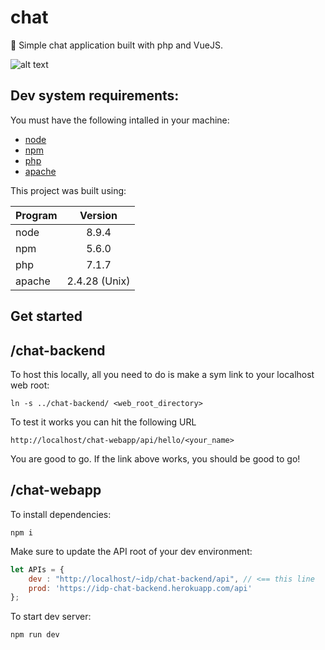 # chat
📧 Simple chat application built with php and VueJS.

![alt text](https://media1.giphy.com/media/l0HlFlPemJOOhAcpi/giphy.gif "<chat demo>")


## Dev system requirements:
You must have the following intalled in your machine:

- [node](https://nodejs.org/en/)
- [npm](https://www.npmjs.com/get-npm)
- [php](https://www.python.org/downloads/)
- [apache](https://httpd.apache.org/download.cgi)

This project was built using:

| Program       | Version       |
| ------------- |:-------------:|
| node          | 8.9.4         |
| npm           | 5.6.0         |
| php           | 7.1.7         |
| apache        | 2.4.28 (Unix) |


## Get started

## /chat-backend
To host this locally, all you need to do is make a sym link to your localhost web root:
```
ln -s ../chat-backend/ <web_root_directory>
``` 

To test it works you can hit the following URL
```
http://localhost/chat-webapp/api/hello/<your_name>
```

You are good to go. If the link above works, you should be good to go!


## /chat-webapp
To install dependencies:
```
npm i 
```

Make sure to update the API root of your dev environment:
```javascript
let APIs = {
    dev : "http://localhost/~idp/chat-backend/api", // <== this line
    prod: 'https://idp-chat-backend.herokuapp.com/api'
}; 
```


To start dev server:
```
npm run dev
```
